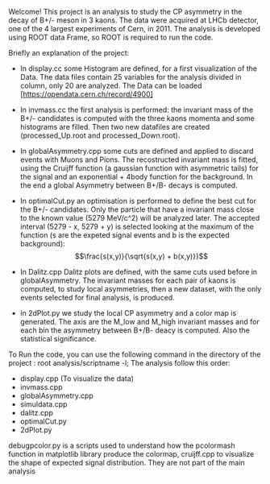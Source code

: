 Welcome!
This project is an analysis to study the CP asymmetry in the decay of B+/- meson in 3 kaons.
The data were acquired at LHCb detector, one of the 4 largest experiments of Cern, in 2011.
The analysis is developed using ROOT data Frame, so ROOT is required to run the code.

Briefly an explanation of the project:

 - In display.cc some Histogram are defined, for a first visualization of the Data. The data files contain 25 variables for the analysis divided in column, only 20 are analyzed. The Data can be loaded [https://opendata.cern.ch/record/4900]

 - In invmass.cc the first analysis is performed: the invariant mass of the B+/- candidates is computed with the three kaons momenta and some histograms are filled. Then two new datafiles are created (processed_Up.root and processed_Down.root).

 - In globalAsymmetry.cpp some cuts are defined and applied to discard events with Muons and Pions. The recostructed invariant mass is fitted, using the Cruijff function (a gaussian function with asymmetric tails) for the signal and an exponential + 4body function for the background. In the end a global Asymmetry between B+/B- decays is computed.  

 - In optimalCut.py an optimisation is performed to define the best cut for the B+/- candidates. Only the particle that have a invariant mass close to the known value (5279 MeV/c^2) will be analyzed later. The accepted interval (5279 - x, 5279 + y) is selected looking at the maximum of the function (s are the expeted signal events and b is the expected background):
  $$\frac{s(x,y)}{\sqrt{s(x,y) + b(x,y)}}$$ 

 - In Dalitz.cpp Dalitz plots are defined, with the same cuts used before in globalAsymmetry. The invariant masses for each pair of kaons is computed, to study local asymmetries, then a new dataset, with the only events selected for final analysis, is produced. 
 
 - in 2dPlot.py we study the local CP asymmetry and a color map is generated. The axis are the M_low and M_high invariant masses and for each bin the asymmetry between B+/B- deacy is computed. Also the statistical significance.


To Run the code, you can use the following command in the directory of the project :
root analysis/scriptname -l;  The analysis follow this order:

 - display.cpp (To visualize the data)
 - invmass.cpp
 - globalAsymmetry.cpp
 - simuldata.cpp
 - dalitz.cpp
 - optimalCut.py
 - 2dPlot.py

debugpcolor.py is a scripts used to understand how the pcolormash function in matplotlib library produce the colormap, cruijff.cpp to visualize the shape of expected signal distribution. They are not part of the main analysis
